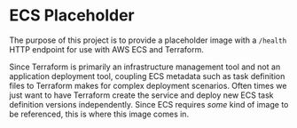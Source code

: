 ECS Placeholder
===============

The purpose of this project is to provide a placeholder image with a `/health` HTTP endpoint for use with AWS ECS and Terraform.

Since Terraform is primarily an infrastructure management tool and not an application deployment tool, coupling ECS metadata
such as task definition files to Terraform makes for complex deployment scenarios. Often times we just want to have Terraform
create the service and deploy new ECS task definition versions independently. Since ECS requires *some* kind of image to be
referenced, this is where this image comes in.
